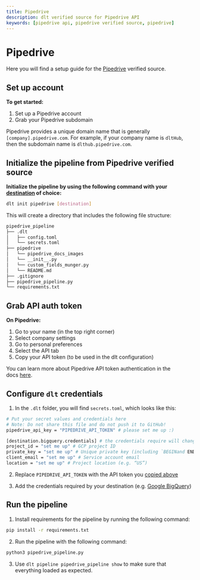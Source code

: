 ```yaml
---
title: Pipedrive
description: dlt verified source for Pipedrive API
keywords: [pipedrive api, pipedrive verified source, pipedrive]
---
```


# Pipedrive

Here you will find a setup guide for the [Pipedrive](https://developers.pipedrive.com/docs/api/v1) verified source.

## Set up account

**To get started:**
1. Set up a Pipedrive account
2. Grab your Pipedrive subdomain

Pipedrive provides a unique domain name that is generally `[company].pipedrive.com`. For example, if your company name is `dltHub`, then the subdomain name is `dlthub.pipedrive.com`.

## Initialize the pipeline from Pipedrive verified source

**Initialize the pipeline by using the following command with your [destination](../../dlt-ecosystem/destinations) of choice:**
```bash
dlt init pipedrive [destination]
```

This will create a directory that includes the following file structure:
```bash
pipedrive_pipeline
├── .dlt
│   ├── config.toml
│   └── secrets.toml
├── pipedrive
│   └── pipedrive_docs_images
│   └── __init__.py
│   └── custom_fields_munger.py
│   └── README.md
├── .gitignore
├── pipedrive_pipeline.py
└── requirements.txt
```

## Grab API auth token

**On Pipedrive:**
1. Go to your name (in the top right corner)
2. Select company settings
3. Go to personal preferences
4. Select the API tab
5. Copy your API token (to be used in the dlt configuration)

You can learn more about Pipedrive API token authentication in the docs [here](https://pipedrive.readme.io/docs/how-to-find-the-api-token).

## Configure `dlt` credentials

1. In the `.dlt` folder, you will find `secrets.toml`, which looks like this:
```bash
# Put your secret values and credentials here
# Note: Do not share this file and do not push it to GitHub!
pipedrive_api_key = "PIPEDRIVE_API_TOKEN" # please set me up :)

[destination.bigquery.credentials] # the credentials require will change based on the destination
project_id = "set me up" # GCP project ID
private_key = "set me up" # Unique private key (including `BEGINand END PRIVATE KEY`)
client_email = "set me up" # Service account email
location = "set me up" # Project location (e.g. “US”)
```

2. Replace `PIPEDRIVE_API_TOKEN` with the API token you [copied above](#grab-api-auth-token)

3. Add the credentials required by your destination (e.g. [Google BigQuery](http://localhost:3000/docs/destinations#google-bigquery))

## Run the pipeline

1. Install requirements for the pipeline by running the following command:
```bash
pip install -r requirements.txt
```

2. Run the pipeline with the following command:
```bash
python3 pipedrive_pipeline.py
```

3. Use `dlt pipeline pipedrive_pipeline show` to make sure that everything loaded as expected.